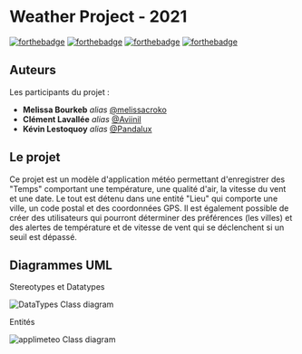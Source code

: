 
# Weather Project - 2021
[![forthebadge](http://forthebadge.com/images/badges/built-with-love.svg)](http://forthebadge.com)  [![forthebadge](http://forthebadge.com/images/badges/powered-by-electricity.svg)](http://forthebadge.com) [![forthebadge](https://forthebadge.com/images/badges/gluten-free.svg)](https://forthebadge.com) [![forthebadge](https://forthebadge.com/images/badges/uses-brains.svg)](https://forthebadge.com)

## Auteurs
Les participants du projet :
* **Melissa Bourkeb** _alias_ [@melissacroko](https://github.com/melissacroko)
* **Clément Lavallée** _alias_ [@Aviinil](https://github.com/Aviinil)
* **Kévin Lestoquoy** _alias_ [@Pandalux](https://github.com/Pandalux)

## Le projet

Ce projet est un modèle d'application météo permettant d'enregistrer des "Temps" comportant une température, une qualité d'air, la vitesse du vent et une date. Le tout est détenu dans une entité "Lieu" qui comporte une ville, un code postal et des coordonnées GPS.
Il est également possible de créer des utilisateurs qui pourront déterminer des préférences (les villes) et des alertes de température et de vitesse de vent qui se déclenchent si un seuil est dépassé.

## Diagrammes UML

Stereotypes et Datatypes

![DataTypes Class diagram](https://user-images.githubusercontent.com/55315278/150856066-e7c5a4e4-5664-4887-8736-a84b378807eb.png)

Entités

![applimeteo Class diagram](https://user-images.githubusercontent.com/55315278/150856160-a36d06b7-482a-4f00-b341-31f2b52487e0.png)

